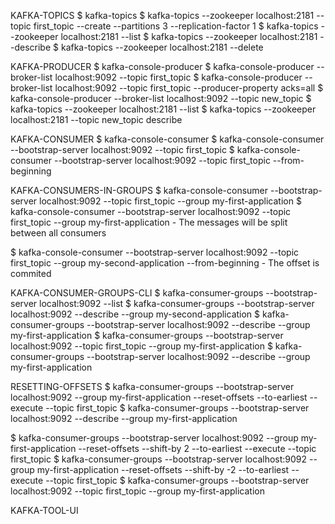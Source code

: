 KAFKA-TOPICS
$ kafka-topics
$ kafka-topics --zookeeper localhost:2181 --topic first_topic --create --partitions 3 --replication-factor 1
$ kafka-topics --zookeeper localhost:2181 --list
$ kafka-topics --zookeeper localhost:2181 --describe
$ kafka-topics --zookeeper localhost:2181 --delete

KAFKA-PRODUCER
$ kafka-console-producer
$ kafka-console-producer --broker-list localhost:9092 --topic first_topic 
$ kafka-console-producer --broker-list localhost:9092 --topic first_topic --producer-property acks=all
$ kafka-console-producer --broker-list localhost:9092 --topic new_topic
$ kafka-topics --zookeeper localhost:2181 --list
$ kafka-topics --zookeeper localhost:2181 --topic new_topic describe

KAFKA-CONSUMER
$ kafka-console-consumer
$ kafka-console-consumer --bootstrap-server localhost:9092 --topic first_topic
$ kafka-console-consumer --bootstrap-server localhost:9092 --topic first_topic --from-beginning

KAFKA-CONSUMERS-IN-GROUPS
$ kafka-console-consumer --bootstrap-server localhost:9092 --topic first_topic --group my-first-application
$ kafka-console-consumer --bootstrap-server localhost:9092 --topic first_topic --group my-first-application
	- The messages will be split between all consumers

$ kafka-console-consumer --bootstrap-server localhost:9092 --topic first_topic --group my-second-application --from-beginning
	- The offset is commited

KAFKA-CONSUMER-GROUPS-CLI
$ kafka-consumer-groups --bootstrap-server localhost:9092 --list
$ kafka-consumer-groups --bootstrap-server localhost:9092 --describe --group my-second-application
$ kafka-consumer-groups --bootstrap-server localhost:9092 --describe --group my-first-application
$ kafka-consumer-groups --bootstrap-server localhost:9092 --topic first_topic --group my-first-application
$ kafka-consumer-groups --bootstrap-server localhost:9092 --describe --group my-first-application

RESETTING-OFFSETS
$ kafka-consumer-groups --bootstrap-server localhost:9092 --group my-first-application --reset-offsets --to-earliest --execute --topic first_topic
$ kafka-consumer-groups --bootstrap-server localhost:9092 --describe --group my-first-application

$ kafka-consumer-groups --bootstrap-server localhost:9092 --group my-first-application --reset-offsets --shift-by 2 --to-earliest --execute --topic first_topic
$ kafka-consumer-groups --bootstrap-server localhost:9092 --group my-first-application --reset-offsets --shift-by -2 --to-earliest --execute --topic first_topic
$ kafka-consumer-groups --bootstrap-server localhost:9092 --topic first_topic --group my-first-application

KAFKA-TOOL-UI



